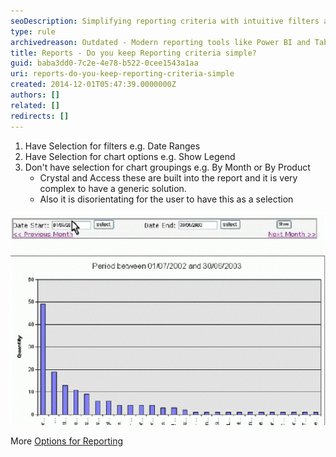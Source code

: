 ```yaml
---
seoDescription: Simplifying reporting criteria with intuitive filters and chart options, while avoiding complex groupings for a seamless user experience.
type: rule
archivedreason: Outdated - Modern reporting tools like Power BI and Tableau provide intuitive filtering and grouping options that are user-friendly and customizable. This rule is no longer relevant.
title: Reports - Do you keep Reporting criteria simple?
guid: baba3dd0-7c2e-4e78-b522-0cee1543a1aa
uri: reports-do-you-keep-reporting-criteria-simple
created: 2014-12-01T05:47:39.0000000Z
authors: []
related: []
redirects: []
---
```


1. Have Selection for filters e.g. Date Ranges
2. Have Selection for chart options e.g. Show Legend
3. Don't have selection for chart groupings e.g. By Month or By Product
   * Crystal and Access these are built into the report and it is very complex to
     have a generic solution.
   * Also it is disorientating for the user to have this as a selection

<!--endintro-->

![](../../assets/GraphInterface.gif)

More [Options for Reporting](http://www.ssw.com.au/ssw/Standards/DeveloperDotNet/GuidelinesForReporting.aspx)
